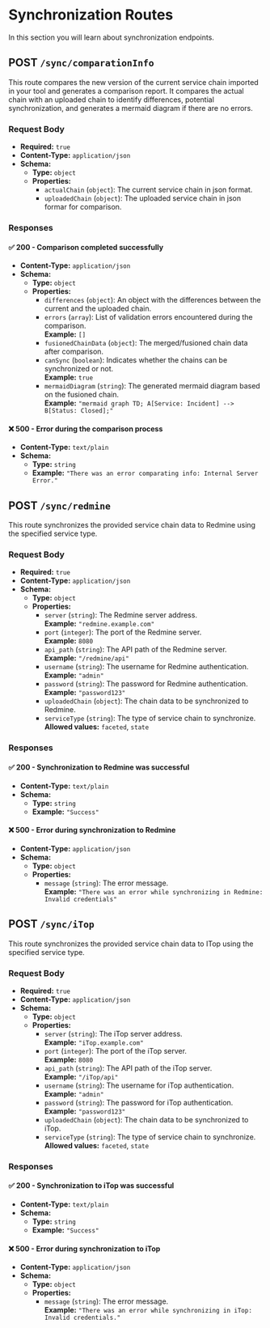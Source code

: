 # Synchronization Routes

In this section you will learn about synchronization endpoints.

## POST `/sync/comparationInfo`

This route compares the new version of the current service chain imported in your tool and generates a comparison report. It compares the actual chain with an uploaded chain to identify differences, potential synchronization, and generates a mermaid diagram if there are no errors.

### Request Body

- **Required:** `true`
- **Content-Type:** `application/json`
- **Schema:**
  - **Type:** `object`
  - **Properties:**
    - `actualChain` (`object`): The current service chain in json format.
    - `uploadedChain` (`object`): The uploaded service chain in json formar for comparison.

### Responses

#### ✅ 200 - Comparison completed successfully

- **Content-Type:** `application/json`
- **Schema:**
  - **Type:** `object`
  - **Properties:**
    - `differences` (`object`): An object with the differences between the current and the uploaded chain.
    - `errors` (`array`): List of validation errors encountered during the comparison.  
      **Example:** `[]`
    - `fusionedChainData` (`object`): The merged/fusioned chain data after comparison.
    - `canSync` (`boolean`): Indicates whether the chains can be synchronized or not.  
      **Example:** `true`
    - `mermaidDiagram` (`string`): The generated mermaid diagram based on the fusioned chain.  
      **Example:** `"mermaid graph TD; A[Service: Incident] --> B[Status: Closed];"`

#### ❌ 500 - Error during the comparison process

- **Content-Type:** `text/plain`
- **Schema:**
  - **Type:** `string`
  - **Example:** `"There was an error comparating info: Internal Server Error."`

## POST `/sync/redmine`

This route synchronizes the provided service chain data to Redmine using the specified service type.

### Request Body

- **Required:** `true`
- **Content-Type:** `application/json`
- **Schema:**
  - **Type:** `object`
  - **Properties:**
    - `server` (`string`): The Redmine server address.  
      **Example:** `"redmine.example.com"`
    - `port` (`integer`): The port of the Redmine server.  
      **Example:** `8080`
    - `api_path` (`string`): The API path of the Redmine server.  
      **Example:** `"/redmine/api"`
    - `username` (`string`): The username for Redmine authentication.  
      **Example:** `"admin"`
    - `password` (`string`): The password for Redmine authentication.  
      **Example:** `"password123"`
    - `uploadedChain` (`object`): The chain data to be synchronized to Redmine.
    - `serviceType` (`string`): The type of service chain to synchronize.  
      **Allowed values:** `faceted`, `state`

### Responses

#### ✅ 200 - Synchronization to Redmine was successful

- **Content-Type:** `text/plain`
- **Schema:**
  - **Type:** `string`
  - **Example:** `"Success"`

#### ❌ 500 - Error during synchronization to Redmine

- **Content-Type:** `application/json`
- **Schema:**
  - **Type:** `object`
  - **Properties:**
    - `message` (`string`): The error message.  
      **Example:** `"There was an error while synchronizing in Redmine: Invalid credentials"`

## POST `/sync/iTop`

This route synchronizes the provided service chain data to ITop using the specified service type.

### Request Body

- **Required:** `true`
- **Content-Type:** `application/json`
- **Schema:**
  - **Type:** `object`
  - **Properties:**
    - `server` (`string`): The iTop server address.  
      **Example:** `"iTop.example.com"`
    - `port` (`integer`): The port of the iTop server.  
      **Example:** `8080`
    - `api_path` (`string`): The API path of the iTop server.  
      **Example:** `"/iTop/api"`
    - `username` (`string`): The username for iTop authentication.  
      **Example:** `"admin"`
    - `password` (`string`): The password for iTop authentication.  
      **Example:** `"password123"`
    - `uploadedChain` (`object`): The chain data to be synchronized to iTop.
    - `serviceType` (`string`): The type of service chain to synchronize.  
      **Allowed values:** `faceted`, `state`

### Responses

#### ✅ 200 - Synchronization to iTop was successful

- **Content-Type:** `text/plain`
- **Schema:**
  - **Type:** `string`
  - **Example:** `"Success"`

#### ❌ 500 - Error during synchronization to iTop

- **Content-Type:** `application/json`
- **Schema:**
  - **Type:** `object`
  - **Properties:**
    - `message` (`string`): The error message.  
      **Example:** `"There was an error while synchronizing in iTop: Invalid credentials."`
